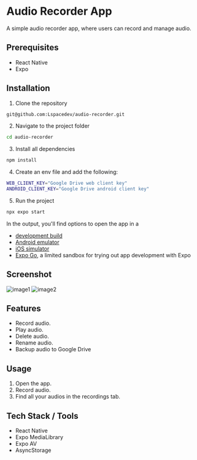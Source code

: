 # Audio Recorder App

A simple audio recorder app, where users can record and manage audio.

## Prerequisites

- React Native
- Expo

## Installation

1. Clone the repository

```bash
git@github.com:Lspacedev/audio-recorder.git
```

2. Navigate to the project folder

```bash
cd audio-recorder
```

3.  Install all dependencies

```bash
npm install
```

4. Create an env file and add the following:

```bash
WEB_CLIENT_KEY="Google Drive web client key"
ANDROID_CLIENT_KEY="Google Drive android client key"
```

5. Run the project

```bash
npx expo start
```

In the output, you'll find options to open the app in a

- [development build](https://docs.expo.dev/develop/development-builds/introduction/)
- [Android emulator](https://docs.expo.dev/workflow/android-studio-emulator/)
- [iOS simulator](https://docs.expo.dev/workflow/ios-simulator/)
- [Expo Go](https://expo.dev/go), a limited sandbox for trying out app development with Expo

## Screenshot

![image1](public/images/screenshot.png)
![image2](public/images/screenshot2.png)

## Features

- Record audio.
- Play audio.
- Delete audio.
- Rename audio.
- Backup audio to Google Drive

## Usage

1. Open the app.
2. Record audio.
3. Find all your audios in the recordings tab.

## Tech Stack / Tools

- React Native
- Expo MediaLibrary
- Expo AV
- AsyncStorage
